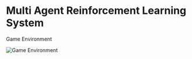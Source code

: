 # Multi Agent Reinforcement Learning System

Game Environment 

![Game Environment](https://github.com/user-attachments/assets/a4fb3973-358a-431c-b320-40bba3936ac5)

